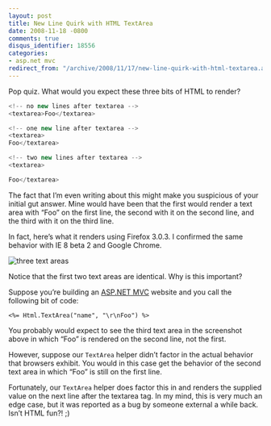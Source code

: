 ```yaml
---
layout: post
title: New Line Quirk with HTML TextArea
date: 2008-11-18 -0800
comments: true
disqus_identifier: 18556
categories:
- asp.net mvc
redirect_from: "/archive/2008/11/17/new-line-quirk-with-html-textarea.aspx/"
---
```


Pop quiz. What would you expect these three bits of HTML to render?

```csharp
<!-- no new lines after textarea -->
<textarea>Foo</textarea>

<!-- one new line after textarea -->
<textarea>
Foo</textarea>

<!-- two new lines after textarea -->
<textarea>

Foo</textarea>
```

The fact that I’m even writing about this might make you suspicious of
your initial gut answer. Mine would have been that the first would
render a text area with “Foo” on the first line, the second with it on
the second line, and the third with it on the third line.

In fact, here’s what it renders using Firefox 3.0.3. I confirmed the
same behavior with IE 8 beta 2 and Google Chrome.

![three text
areas](http://haacked.com/images/haacked_com/WindowsLiveWriter/NewLineQuirkwithHTMLTextArea_BDBC/three-text-boxes_3.png "three text areas")

Notice that the first two text areas are identical. Why is this
important?

Suppose you’re building an [ASP.NET
MVC](http://asp.net/mvc "ASP.NET MVC Website") website and you call the
following bit of code:

```aspx-cs
<%= Html.TextArea("name", "\r\nFoo") %>
```

You probably would expect to see the third text area in the screenshot
above in which “Foo” is rendered on the second line, not the first.

However, suppose our `TextArea` helper didn’t factor in the actual
behavior that browsers exhibit. You would in this case get the behavior
of the second text area in which “Foo” is still on the first line.

Fortunately, our `TextArea` helper does factor this in and renders the
supplied value on the next line after the textarea tag. In my mind, this
is very much an edge case, but it was reported as a bug by someone
external a while back. Isn’t HTML fun?! ;)

